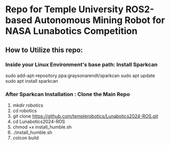 # Repo for Temple University ROS2-based Autonomous Mining Robot for NASA Lunabotics Competition

## How to Utilize this repo:

### Inside your Linux Environment's base path: Install Sparkcan
sudo add-apt-repository ppa:graysonarendt/sparkcan
sudo apt update
sudo apt install sparkcan

### After Sparkcan Installation : Clone the Main Repo
1. mkdir robotics
2. cd robotics
3. git clone https://github.com/templerobotics/Lunabotics2024-ROS.git
4. cd Lunabotics2024-ROS
5. chmod +x install_humble.sh
6. ./install_humble.sh
7. colcon build


